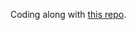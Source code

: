 Coding along with <a href="https://github.com/PacktPublishing/Mastering-Pandas-Second-Edition">this repo</a>.
